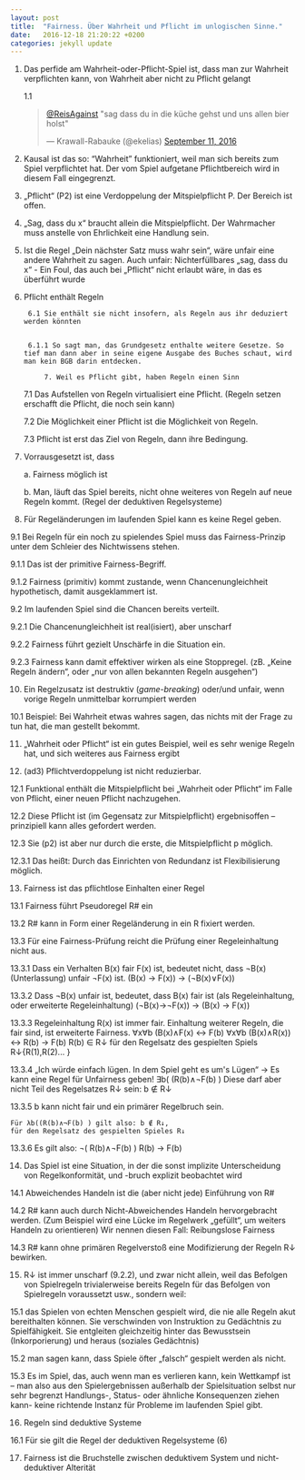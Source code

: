 ```yaml
---
layout: post
title:  "Fairness. Über Wahrheit und Pflicht im unlogischen Sinne."
date:   2016-12-18 21:20:22 +0200
categories: jekyll update
---
```


1. Das perfide am Wahrheit-oder-Pflicht-Spiel ist, dass man zur Wahrheit verpflichten kann, von Wahrheit aber nicht zu Pflicht gelangt

	1.1
	<blockquote class="twitter-tweet" data-conversation="none" data-lang="en"><p lang="de" dir="ltr"><a href="https://twitter.com/ReisAgainst">@ReisAgainst</a> &quot;sag dass du in die küche gehst und uns allen bier holst&quot;</p>&mdash; Krawall-Rabauke (@ekelias) <a href="https://twitter.com/ekelias/status/774968604349587456">September 11, 2016</a></blockquote>
<script async src="//platform.twitter.com/widgets.js" charset="utf-8"></script>

2. Kausal ist das so: “Wahrheit” funktioniert, weil man sich bereits zum Spiel verpflichtet hat. Der vom Spiel aufgetane Pflichtbereich wird in diesem Fall eingegrenzt.

3. „Pflicht“ (P2) ist eine Verdoppelung der Mitspielpflicht P. Der Bereich ist offen.

4. „Sag, dass du x“ braucht allein die Mitspielpflicht. Der Wahrmacher muss anstelle von Ehrlichkeit eine Handlung sein.

5. Ist die Regel „Dein nächster Satz muss wahr sein“, wäre unfair eine andere Wahrheit zu sagen. Auch unfair: Nichterfüllbares „sag, dass du x“ - Ein Foul, das auch bei „Pflicht“ nicht erlaubt wäre, in das es überführt wurde

6. Pflicht enthält Regeln

  		6.1 Sie enthält sie nicht insofern, als Regeln aus ihr deduziert werden könnten


  		6.1.1 So sagt man, das Grundgesetz enthalte weitere Gesetze. So tief man dann aber in seine eigene Ausgabe des Buches schaut, wird man kein BGB darin entdecken.

			7. Weil es Pflicht gibt, haben Regeln einen Sinn

  	7.1 Das Aufstellen von Regeln virtualisiert eine Pflicht. (Regeln setzen erschafft die Pflicht, die noch sein kann)

  	7.2 Die Möglichkeit einer Pflicht ist die Möglichkeit von Regeln.

  	7.3 Pflicht ist erst das Ziel von Regeln, dann ihre Bedingung.

8. Vorrausgesetzt ist, dass

	a. Fairness möglich ist

	b. Man, läuft das Spiel bereits, nicht ohne weiteres von Regeln auf neue Regeln kommt.
	(Regel der deduktiven Regelsysteme)

9. Für Regeländerungen im laufenden Spiel kann es keine Regel geben.

  9.1 Bei Regeln für ein noch zu spielendes Spiel muss das Fairness-Prinzip unter dem Schleier des Nichtwissens stehen.

  9.1.1 Das ist der primitive Fairness-Begriff.

  9.1.2 Fairness (primitiv) kommt zustande, wenn Chancenungleichheit hypothetisch, damit ausgeklammert ist.

  9.2 Im laufenden Spiel sind die Chancen bereits verteilt.

  9.2.1 Die Chancenungleichheit ist real(isiert), aber unscharf

  9.2.2 Fairness führt gezielt Unschärfe in die Situation ein.

  9.2.3 Fairness kann damit effektiver wirken als eine Stoppregel. (zB. „Keine Regeln ändern“, oder „nur von allen bekannten Regeln ausgehen“)

10. Ein Regelzusatz ist destruktiv (*game-breaking*) oder/und unfair, wenn vorige Regeln unmittelbar korrumpiert werden

  10.1 Beispiel: Bei Wahrheit etwas wahres sagen, das nichts mit der Frage zu tun hat, die man gestellt bekommt.

11. „Wahrheit oder Pflicht“ ist ein gutes Beispiel, weil es sehr wenige Regeln hat, und sich weiteres aus Fairness ergibt

12. (ad3) Pflichtverdoppelung ist nicht reduzierbar.

  12.1 Funktional enthält die Mitspielpflicht bei „Wahrheit oder Pflicht“ im Falle von Pflicht, einer neuen Pflicht nachzugehen.

  12.2 Diese Pflicht ist (im Gegensatz zur Mitspielpflicht) ergebnisoffen – prinzipiell kann alles gefordert werden.

  12.3 Sie (p2) ist aber nur durch die erste, die Mitspielpflicht p möglich.

  12.3.1 Das heißt: Durch das Einrichten von Redundanz ist Flexibilisierung möglich.

13. Fairness ist das pflichtlose Einhalten einer Regel

  13.1 Fairness führt Pseudoregel R# ein

  13.2 R# kann in Form einer Regeländerung in ein R fixiert werden.

  13.3 Für eine Fairness-Prüfung reicht die Prüfung einer Regeleinhaltung nicht aus.

  13.3.1 Dass ein Verhalten B(x) fair F(x) ist, bedeutet nicht, dass ¬B(x) (Unterlassung) unfair ¬F(x) ist.
	(B(x) → F(x)) → (¬B(x)∨F(x))

  13.3.2 Dass ¬B(x) unfair ist, bedeutet, dass B(x) fair ist (als Regeleinhaltung, oder erweiterte Regeleinhaltung)
	(¬B(x)→¬F(x)) → (B(x) → F(x))

  13.3.3 Regeleinhaltung R(x) ist immer fair. Einhaltung weiterer Regeln, die fair sind, ist erweiterte Fairness.
	∀x∀b (B(x)∧F(x) ↔ F(b)
	∀x∀b (B(x)∧R(x)) ↔ R(b) → F(b)
	R(b) ∈ R↓
	für den Regelsatz des gespielten Spiels R↓{R(1),R(2)... }

  13.3.4 „Ich würde einfach lügen. In dem Spiel geht es um's Lügen“
	→ Es kann eine Regel für Unfairness geben! ∃b( (R(b)∧¬F(b) )
	Diese darf aber nicht Teil des Regelsatzes R↓ sein: b ∉ R↓

  13.3.5 b kann nicht fair und ein primärer Regelbruch sein.

	Für λb((R(b)∧¬F(b) ) gilt also: b ∉ R↓,
	für den Regelsatz des gespielten Spieles R↓

  13.3.6 Es gilt also: ¬( R(b)∧¬F(b) )
	R(b) → F(b)

14. Das Spiel ist eine Situation, in der die sonst implizite Unterscheidung von Regelkonformität, und -bruch explizit beobachtet wird

  14.1 Abweichendes Handeln ist die (aber nicht jede) Einführung von R#

  14.2 R# kann auch durch Nicht-Abweichendes Handeln hervorgebracht werden. (Zum Beispiel wird eine Lücke im Regelwerk „gefüllt“, um weiters Handeln zu orientieren)
 Wir nennen diesen Fall: Reibungslose Fairness

 14.3 R# kann ohne primären Regelverstoß eine Modifizierung der Regeln R↓ bewirken.

15. R↓ ist immer unscharf (9.2.2), und zwar nicht allein, weil das Befolgen von Spielregeln trivialerweise bereits Regeln für das Befolgen von Spielregeln voraussetzt usw., sondern weil:

  15.1 das Spielen von echten Menschen gespielt wird, die nie alle Regeln akut bereithalten können. Sie verschwinden von Instruktion zu Gedächtnis zu Spielfähigkeit. Sie entgleiten gleichzeitig hinter das Bewusstsein (Inkorporierung) und heraus (soziales Gedächtnis)

  15.2 man sagen kann, dass Spiele öfter „falsch“ gespielt werden als nicht.

  15.3 Es im Spiel, das, auch wenn man es verlieren kann, kein Wettkampf ist – man also aus den Spielergebnissen außerhalb der Spielsituation selbst nur sehr begrenzt Handlungs-, Status- oder ähnliche Konsequenzen ziehen kann- keine richtende Instanz für Probleme im laufenden Spiel gibt.

16. Regeln sind deduktive Systeme

  16.1 Für sie gilt die Regel der deduktiven Regelsysteme (6)

17. Fairness ist die Bruchstelle zwischen deduktivem System und nicht-deduktiver Alterität
